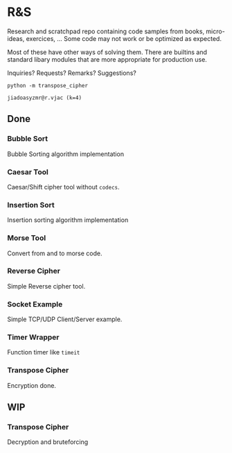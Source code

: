 # R&S 

Research and scratchpad repo containing code samples from books, micro-ideas, exercices, ...
Some code may not work or be optimized as expected.

Most of these have other ways of solving them. 
There are builtins and standard libary modules that are more appropriate for production use.

Inquiries? Requests? Remarks? Suggestions?

`python -m transpose_cipher`

`jiadoasyzmr@r.vjac (k=4)`

## Done
### Bubble Sort

Bubble Sorting algorithm implementation

### Caesar Tool

Caesar/Shift cipher tool without `codecs`.

### Insertion Sort

Insertion sorting algorithm implementation

### Morse Tool

Convert from and to morse code.

### Reverse Cipher

Simple Reverse cipher tool.

### Socket Example

Simple TCP/UDP Client/Server example.

### Timer Wrapper

Function timer like `timeit`

### Transpose Cipher

Encryption done.

## WIP

### Transpose Cipher
Decryption and bruteforcing


